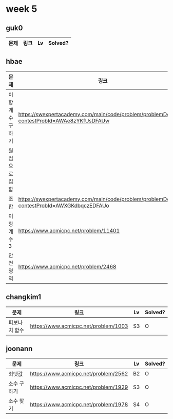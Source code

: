 # week 5

## guk0
| 문제 | 링크 | Lv  | Solved? |
| --- | --- | --- | --- |



## hbae 
| 문제 | 링크 | Lv  | Solved? |
| --- | --- | --- | --- |
| 이항계수구하기 | https://swexpertacademy.com/main/code/problem/problemDetail.do?contestProbId=AWAe8zYKfUsDFAUw | D5 | O |
| 원점으로집합 |  | D4 | O |
| 조합 | https://swexpertacademy.com/main/code/problem/problemDetail.do?contestProbId=AWXGKdbqczEDFAUo | D3 | O |
| 이항계수3 | https://www.acmicpc.net/problem/11401 | G1 | O |
| 안전영역 | https://www.acmicpc.net/problem/2468 | S1 | O |



## changkim1
| 문제 | 링크 | Lv  | Solved? |
| --- | --- | --- | --- |
| 피보나치 함수 | https://www.acmicpc.net/problem/1003 | S3 | O |



## joonann
| 문제 | 링크 | Lv  | Solved? |
| --- | --- | --- | --- |
| 최댓값 | https://www.acmicpc.net/problem/2562 | B2 | O |
| 소수 구하기 | https://www.acmicpc.net/problem/1929 | S3 | O |
| 소수 찾기 | https://www.acmicpc.net/problem/1978 | S4 | O | 

